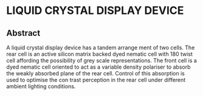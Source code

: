 # LIQUID CRYSTAL DISPLAY DEVICE

## Abstract
A liquid crystal display device has a tandem arrange ment of two cells. The rear cell is an active silicon matrix backed dyed nematic cell with 180 twist cell affording the possibility of grey scale representations. The front cell is a dyed nematic cell oriented to act as a variable density polariser to absorb the weakly absorbed plane of the rear cell. Control of this absorption is used to optimise the con trast perception in the rear cell under different ambient lighting conditions.